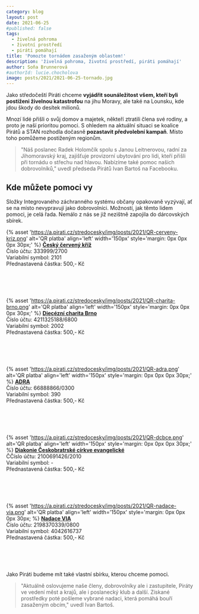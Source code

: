 ```yaml
---
category: blog
layout: post
date: 2021-06-25
#published: false
tags: 
  - živelná pohroma
  - životní prostředí
  - piráti pomáhají
title: 'Pomozte tornádem zasaženým oblastem!'
description: 'živelná pohroma, životní prostředí, piráti pomáhají'
author: Soňa Brunnerová
#authorId: lucie.chocholova
image: posts/2021/2021-06-25-tornado.jpg
---
```


Jako středočeští Piráti chceme **vyjádřit sounáležitost všem, kteří byli postiženi živelnou katastrofou** na jihu Moravy, ale také na Lounsku, kde jdou škody do desítek milionů.

Mnozí lidé přišli o svůj domov a majetek, někteří ztratili člena své rodiny, a proto je naší prioritou pomoci. S ohledem na aktuální situaci se koalice Pirátů a STAN rozhodla dočasně **pozastavit předvolební kampaň**. Místo toho pomůžeme postiženým regionům. 

> "Náš poslanec Radek Holomčík spolu s Janou Leitnerovou, radní za Jihomoravský kraj, zajišťuje provizorní ubytování pro lidi, kteří přišli při tornádu o střechu nad hlavou. Nabízíme také pomoc našich dobrovolníků," uvedl předseda Pirátů Ivan Bartoš na Facebooku.
> 

## Kde můžete pomoci vy

Složky Integrovaného záchranného systému občany opakovaně vyzývají, ať se na místo nevypravují jako dobrovolníci. Možností, jak těmto lidem pomoci, je celá řada. Nemálo z nás se již nezištně zapojila do dárcovských sbírek.

{% asset 'https://a.pirati.cz/stredocesky/img/posts/2021/QR-cerveny-kriz.png' alt='QR platba' align='left' width='150px' style='margin: 0px 0px 0px 30px;' %} 
[**Český červený kříž**](https://www.cervenykriz.eu/) <br>
Číslo účtu: 333999/2700 <br>
Variabilní symbol: 2101 <br>
Přednastavená částka: 500,- Kč <br><br><br><br><br>

{% asset 'https://a.pirati.cz/stredocesky/img/posts/2021/QR-charita-brno.png' alt='QR platba' align='left' width='150px' style='margin: 0px 0px 0px 30px;' %} 
[**Diecézní charita Brno**](https://dchb.charita.cz/) <br>
Číslo účtu: 4211325188/6800 <br>
Variabilní symbol: 2002 <br>
Přednastavená částka: 500,- Kč <br><br><br><br><br>

{% asset 'https://a.pirati.cz/stredocesky/img/posts/2021/QR-adra.png' alt='QR platba' align='left' width='150px' style='margin: 0px 0px 0px 30px;' %} 
[**ADRA**](https://darek.adra.cz/) <br>
Číslo účtu: 66888866/0300 <br>
Variabilní symbol: 390 <br>
Přednastavená částka: 500,- Kč <br><br><br><br><br>

{% asset 'https://a.pirati.cz/stredocesky/img/posts/2021/QR-dcbce.png' alt='QR platba' align='left' width='150px' style='margin: 0px 0px 0px 30px;' %} 
[**Diakonie Českobratrské církve evangelické**](https://www.diakonie.cz/) <br>
ČČíslo účtu: 2100691426/2010 <br>
Variabilní symbol: - <br>
Přednastavená částka: 500,- Kč <br><br><br><br><br>

{% asset 'https://a.pirati.cz/stredocesky/img/posts/2021/QR-nadace-via.png' alt='QR platba' align='left' width='150px' style='margin: 0px 0px 0px 30px; %} 
[**Nadace VIA**](https://www.darujme.cz/projekt/1204937) <br>
Číslo účtu: 2198370339/0800 <br>
Variabilní symbol: 4042616737 <br>
Přednastavená částka: 500,- Kč <br><br><br><br><br>

Jako Piráti budeme mít také vlastní sbírku, kterou chceme pomoci.
> "Aktuálně oslovujeme naše členy, dobrovolníky ale i zastupitele, Piráty ve vedení měst a krajů, ale i poslanecký klub a další. Získané prostředky poté pošleme vybrané nadaci, která pomáhá bouří zasaženým obcím," uvedl Ivan Bartoš.
